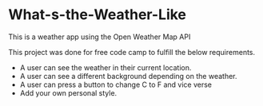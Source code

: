 # What-s-the-Weather-Like

This is a weather app using the Open Weather Map API

This project was done for free code camp to fulfill the below requirements.

* A user can see the weather in their current location.
* A user can see a different background depending on the weather.
* A user can press a button to change C to F and vice verse  
* Add your own personal style.
